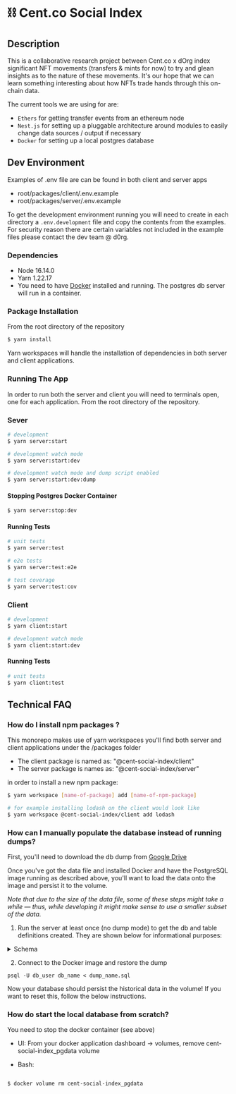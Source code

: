 # ⛓ Cent.co Social Index

## Description

This is a collaborative research project between Cent.co x dOrg index significant NFT movements (transfers & mints for now) to try and glean insights as to the nature of these movements. It's our hope that we can learn something interesting about how NFTs trade hands through this on-chain data.

The current tools we are using for are:

* `Ethers` for getting transfer events from an ethereum node
* `Nest.js` for setting up a pluggable architecture around modules to easily change data sources / output if necessary
* `Docker` for setting up a local postgres database

## Dev Environment
Examples of .env file are can be found in both client and server apps

* root/packages/client/.env.example
* root/packages/server/.env.example

To get the development environment running you will need to create in each directory a `.env.development` file and copy the contents from the examples.
For security reason there are certain variables not included in the example files please contact the dev team @ d0rg.

### Dependencies
* Node 16.14.0
* Yarn 1.22.17
* You need to have [Docker](https://docs.docker.com/get-docker/) installed and running. The postgres db server will run in a container.

### Package Installation
From the root directory of the repository

```bash
$ yarn install
```
Yarn workspaces will handle the installation of dependencies in both server and client applications.
### Running The App
In order to run both the server and client you will need to terminals open, one for each application.
From the root directory of the repository.

### Sever
```bash
# development
$ yarn server:start

# development watch mode
$ yarn server:start:dev

# development watch mode and dump script enabled
$ yarn server:start:dev:dump
```
#### Stopping Postgres Docker Container

```bash
$ yarn server:stop:dev
```

#### Running Tests
```bash
# unit tests
$ yarn server:test

# e2e tests
$ yarn server:test:e2e

# test coverage
$ yarn server:test:cov
```

### Client
```bash
# development
$ yarn client:start

# development watch mode
$ yarn client:start:dev
```

#### Running Tests
```bash
# unit tests
$ yarn client:test
```

## Technical FAQ

### How do I install npm packages ?
This monorepo makes use of yarn workspaces you'll find both server and client applications under the /packages folder
* The client package is named as: "@cent-social-index/client"
* The server package is names as: "@cent-social-index/server"

in order to install a new npm package:
```bash
$ yarn workspace [name-of-package] add [name-of-npm-package]

# for example installing lodash on the client would look like
$ yarn workspace @cent-social-index/client add lodash
```

### How can I manually populate the database instead of running dumps?

First, you'll need to download the db dump from [Google Drive](https://drive.google.com/drive/folders/13e1oLtjr4nUlVz0w-OamFrYipSEXcjfV?usp=sharing)

Once you've got the data file and installed Docker and have the PostgreSQL image running as described above, you'll want to load the data onto the image and persist it to the volume.

*Note that due to the size of the data file, some of these steps might take a while — thus, while developing it might make sense to use a smaller subset of the data.*

1. Run the server at least once (no dump mode) to get the db and table definitions created. They are shown below for informational purposes:

<details>
    <summary>Schema</summary>

```sql
CREATE TABLE transfer_events (
    id                  CHAR(30) PRIMARY KEY,
    chain_id            INT,
    contract_address    CHAR(42),
    from_address        CHAR(42),
    to_address          CHAR(42),
    token_id            NUMERIC(78,0),
    quantity            NUMERIC(78,0),
    txn_id              CHAR(66),
    block_number        INT
);
```

```sql
CREATE TABLE token_balances (
    id                  CHAR(30) PRIMARY KEY,
    chain_id            INT,
    contract_address    CHAR(42),
    owner_address       CHAR(42),
    token_id            NUMERIC(78,0),
    balance             NUMERIC(78,0)
);
```
</details>

2. Connect to the Docker image and restore the dump


`psql -U db_user db_name < dump_name.sql`


Now your database should persist the historical data in the volume! If you want to reset this, follow the below instructions.

### How do start the local database from scratch?


You need to stop the docker container (see above)


* UI: From your docker application dashboard -> volumes, remove cent-social-index_pgdata volume

* Bash:


```bash

$ docker volume rm cent-social-index_pgdata

```
